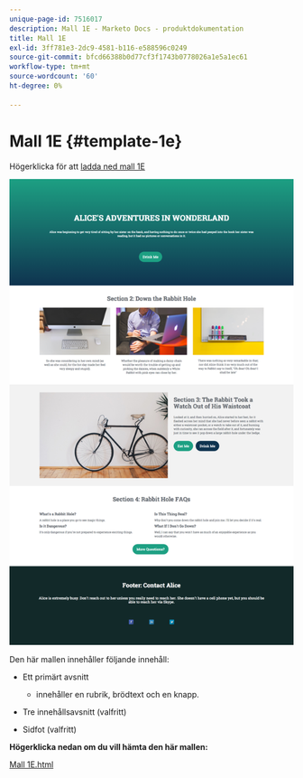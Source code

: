 ```yaml
---
unique-page-id: 7516017
description: Mall 1E - Marketo Docs - produktdokumentation
title: Mall 1E
exl-id: 3ff781e3-2dc9-4581-b116-e588596c0249
source-git-commit: bfcd66388b0d77cf3f1743b0778026a1e5a1ec61
workflow-type: tm+mt
source-wordcount: '60'
ht-degree: 0%

---
```


# Mall 1E {#template-1e}

Högerklicka för att [ladda ned mall 1E](https://experienceleague.adobe.com/landing/marketo/lp-templates/template-1e.html)

![](assets/image2015-5-29-9-3a14-3a40.png)

Den här mallen innehåller följande innehåll:

* Ett primärt avsnitt

   * innehåller en rubrik, brödtext och en knapp.

* Tre innehållsavsnitt (valfritt)
* Sidfot (valfritt)

**Högerklicka nedan om du vill hämta den här mallen:**

[Mall 1E.html](https://experienceleague.adobe.com/landing/marketo/lp-templates/template-1e.html)
